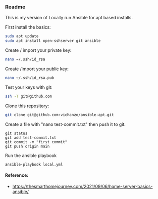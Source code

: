 ### Readme

This is my version of Locally run Ansible for apt based installs.

First install the basics:
```bash
sudo apt update
sudo apt install open-sshserver git ansible
```

Create / import your private key:
```bash
nano ~/.ssh/id_rsa
```
Create /import your public key:
```bash
nano ~/.ssh/id_rsa.pub
```

Test your keys with git:
```bash
ssh -T git@github.com
```

Clone this repository:
```bash
git clone git@github.com:vichanzo/ansible-apt.git
```

Create a file with "nano test-commit.txt" then push it to git.
```
git status
git add test-commit.txt
git commit -m "first commit"
git push origin main
```


Run the ansible playbook
```
ansible-playbook local.yml
```


#### Reference: 
- https://thesmarthomejourney.com/2021/09/06/home-server-basics-ansible/
